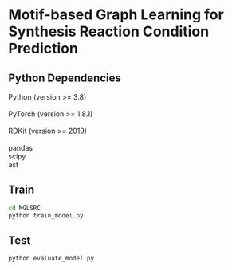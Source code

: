 # Motif-based Graph Learning for Synthesis Reaction Condition Prediction

## Python Dependencies
Python (version >= 3.8)<br>  
PyTorch (version >= 1.8.1)<br>  
RDKit (version >= 2019)<br>  
pandas<br> 
scipy<br> 
ast<br> 

## Train
```cmd
cd MGLSRC
python train_model.py
```

## Test
```cmd
python evaluate_model.py
```
